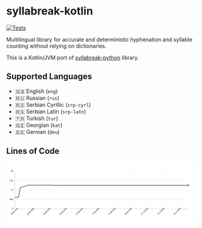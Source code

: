 # syllabreak-kotlin

[![Tests](https://github.com/apakabarfm/syllabreak-kotlin/actions/workflows/tests.yml/badge.svg)](https://github.com/apakabarfm/syllabreak-kotlin/actions/workflows/tests.yml)

Multilingual library for accurate and deterministic hyphenation and syllable counting without relying on dictionaries.

This is a Kotlin/JVM port of [syllabreak-python](https://github.com/apakabarfm/syllabreak-python) library.

## Supported Languages

- 🇬🇧 English (`eng`)
- 🇷🇺 Russian (`rus`)
- 🇷🇸 Serbian Cyrillic (`srp-cyrl`)
- 🇷🇸 Serbian Latin (`srp-latn`)
- 🇹🇷 Turkish (`tur`)
- 🇬🇪 Georgian (`kat`)
- 🇩🇪 German (`deu`)

## Lines of Code

<picture>
  <source media="(prefers-color-scheme: dark)" srcset=".github/loc-history-dark.svg">
  <source media="(prefers-color-scheme: light)" srcset=".github/loc-history-light.svg">
  <img alt="Lines of Code graph" src=".github/loc-history-light.svg">
</picture>
